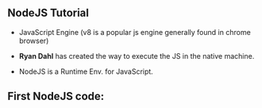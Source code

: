 ## NodeJS Tutorial

- JavaScript Engine (v8 is a popular js
  engine generally found in chrome browser)

- **Ryan Dahl** has created the way to
  execute the JS in the native machine.

- NodeJS is a Runtime Env. for JavaScript.

## First NodeJS code:
